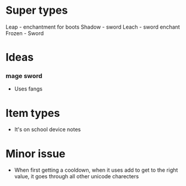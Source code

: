 # Super types
Leap - enchantment for boots
Shadow - sword
Leach - sword enchant
Frozen - Sword


# Ideas
### mage sword
- Uses fangs


# Item types
- It's on school device notes


# Minor issue
- When first getting a cooldown, when it uses add to get to the right value, it goes through all other unicode charecters